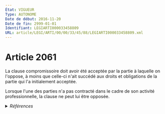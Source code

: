 ```yaml
---
État: VIGUEUR
Type: AUTONOME
Date de début: 2016-11-20
Date de fin: 2999-01-01
Identifiant: LEGIARTI000033458809
URL: article/LEGI/ARTI/00/00/33/45/88/LEGIARTI000033458809.xml
---
```


<h1>Article 2061</h1>

La clause compromissoire doit avoir été acceptée par la partie à laquelle on
l'oppose, à moins que celle-ci n'ait succédé aux droits et obligations de la
partie qui l'a initialement acceptée.<br />

Lorsque l'une des parties n'a pas contracté dans le cadre de son activité
professionnelle, la clause ne peut lui être opposée.


<details>
  <summary><em>Références</em></summary>

  <h2>Articles faisant référence à l'article</h2>
  
  <ul>
    <li>
      <a href="https://legal.tricoteuses.fr//redirection/LEGIARTI000033423940?vers=git&vers=legifrance">LOI n° 2016-1547 du 18 novembre 2016 de modernisation de la justice du XXIe siècle - article 11 ENTIEREMENT_MODIF</a> MODIFIE source
    </li>
  </ul>
  
  <h2>Références faites par l'article</h2>
  
  <ul>
    <li>
      1972-07-05 CODIFICATION source <a href="https://legal.tricoteuses.fr//redirection/JORFTEXT000000864834?vers=git&vers=legifrance">Loi n°72-626 du 5 juillet 1972 INSTITUANT UN JUGE DE L'EXECUTION ET RELATIVE A LA REFORME DE LA PROCEDURE CIVILE</a>
    </li>
    <li>
      2000-08-24 CITATION cible <a href="https://legal.tricoteuses.fr//redirection/LEGIARTI000006599725?vers=git&vers=legifrance">Décret n°2000-810 du 24 août 2000 relatif à la mise sur le marché des ascenseurs - article Annexe V AUTONOME ABROGE, en vigueur du 2000-08-27 au 2016-05-06</a>
    </li>
    <li>
      2004-06-24 CITATION cible <a href="https://legal.tricoteuses.fr//redirection/LEGIARTI000006530466?vers=git&vers=legifrance">Ordonnance n° 2004-604 du 24 juin 2004 portant réforme du régime des valeurs mobilières émises par les sociétés commerciales et extension à l'outre-mer de dispositions ayant modifié la législation commerciale. - article 57 AUTONOME VIGUEUR, en vigueur depuis le 2004-06-26</a>
    </li>
    <li>
      2004-06-24 CITATION cible <a href="https://legal.tricoteuses.fr//redirection/LEGIARTI000006530497?vers=git&vers=legifrance">Ordonnance n° 2004-604 du 24 juin 2004 portant réforme du régime des valeurs mobilières émises par les sociétés commerciales et extension à l'outre-mer de dispositions ayant modifié la législation commerciale. - article 58 AUTONOME VIGUEUR, en vigueur depuis le 2004-06-26</a>
    </li>
    <li>
      2016-11-18 MODIFIE cible <a href="https://legal.tricoteuses.fr//redirection/LEGIARTI000033423940?vers=git&vers=legifrance">LOI n° 2016-1547 du 18 novembre 2016 de modernisation de la justice du XXIe siècle - article 11 ENTIEREMENT_MODIF</a>
    </li>
  </ul>
</details>
